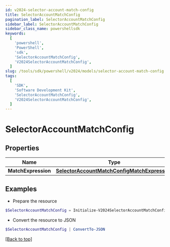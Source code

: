 ```yaml
---
id: v2024-selector-account-match-config
title: SelectorAccountMatchConfig
pagination_label: SelectorAccountMatchConfig
sidebar_label: SelectorAccountMatchConfig
sidebar_class_name: powershellsdk
keywords:
  [
    'powershell',
    'PowerShell',
    'sdk',
    'SelectorAccountMatchConfig',
    'V2024SelectorAccountMatchConfig',
  ]
slug: /tools/sdk/powershell/v2024/models/selector-account-match-config
tags:
  [
    'SDK',
    'Software Development Kit',
    'SelectorAccountMatchConfig',
    'V2024SelectorAccountMatchConfig',
  ]
---
```


# SelectorAccountMatchConfig

## Properties

| Name | Type | Description | Notes |
| --- | --- | --- | --- |
| **MatchExpression** | [**SelectorAccountMatchConfigMatchExpression**](selector-account-match-config-match-expression) |  | [optional] |

## Examples

- Prepare the resource

```powershell
$SelectorAccountMatchConfig = Initialize-V2024SelectorAccountMatchConfig  -MatchExpression null
```

- Convert the resource to JSON

```powershell
$SelectorAccountMatchConfig | ConvertTo-JSON
```

[[Back to top]](#)
